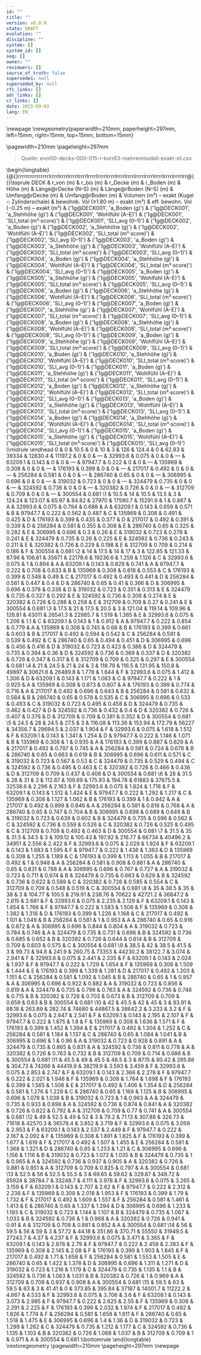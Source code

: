 ```yaml
---
id: ""
title: ""
version: v0.0.0
state: DRAFT
evolution: ""
discipline: ""
system: []
system_id: []
seq: []
owner: ""
reviewers: []
source_of_truth: false
supersedes: null
superseded_by: null
rfc_links: []
adr_links: []
cr_links: []
date: 2025-09-03
lang: EN
---
```


\newpage
\newgeometry{paperwidth=210mm, paperheight=297mm, left=15mm, right=15mm, top=15mm, bottom=15mm}


\pagewidth=210mm
\pageheight=297mm
> Quelle: evol00-decks-000-015-r-korr63-roehrenmodell-exakt-sli.csv

\begin{longtable}{@{}rrrrrrrrrrrrrrrlrrrrlrrrrlrrrrlrrrrlrrrrlrrrrlrrrrlrrrrlrrrrlrrrrlrrrrlrrrrlrrrrlrrrrlrr@{}}\toprule DECK & r\_von (m) & r\_bis (m) & r\_Decke (m) & r\_Boden (m) & Höhe (m) & Länge@rDecke (N–S) (m) & Länge@rBoden (N–S) (m) & Umfang@rDecke (m) & Umfang@rBoden (m) & Volumen (m³) – exakt (Kugel ∩ Zylinderschale) & bewohnb. Vol (≥1.80 m) – exakt (m³) & eff. bewohn. Vol (−0.25 m) – exakt (m³) & ('1g@DECK001', 'a\_Boden (g)') & ('1g@DECK001', 'a\_Stehhöhe (g)') & ('1g@DECK001', 'Wohlfühl (A–E)') & ('1g@DECK001', 'SLI\_total (m³·score)') & ('1g@DECK001', 'SLI\_avg (0–1)') & ('1g@DECK002', 'a\_Boden (g)') & ('1g@DECK002', 'a\_Stehhöhe (g)') & ('1g@DECK002', 'Wohlfühl (A–E)') & ('1g@DECK002', 'SLI\_total (m³·score)') & ('1g@DECK002', 'SLI\_avg (0–1)') & ('1g@DECK003', 'a\_Boden (g)') & ('1g@DECK003', 'a\_Stehhöhe (g)') & ('1g@DECK003', 'Wohlfühl (A–E)') & ('1g@DECK003', 'SLI\_total (m³·score)') & ('1g@DECK003', 'SLI\_avg (0–1)') & ('1g@DECK004', 'a\_Boden (g)') & ('1g@DECK004', 'a\_Stehhöhe (g)') & ('1g@DECK004', 'Wohlfühl (A–E)') & ('1g@DECK004', 'SLI\_total (m³·score)') & ('1g@DECK004', 'SLI\_avg (0–1)') & ('1g@DECK005', 'a\_Boden (g)') & ('1g@DECK005', 'a\_Stehhöhe (g)') & ('1g@DECK005', 'Wohlfühl (A–E)') & ('1g@DECK005', 'SLI\_total (m³·score)') & ('1g@DECK005', 'SLI\_avg (0–1)') & ('1g@DECK006', 'a\_Boden (g)') & ('1g@DECK006', 'a\_Stehhöhe (g)') & ('1g@DECK006', 'Wohlfühl (A–E)') & ('1g@DECK006', 'SLI\_total (m³·score)') & ('1g@DECK006', 'SLI\_avg (0–1)') & ('1g@DECK007', 'a\_Boden (g)') & ('1g@DECK007', 'a\_Stehhöhe (g)') & ('1g@DECK007', 'Wohlfühl (A–E)') & ('1g@DECK007', 'SLI\_total (m³·score)') & ('1g@DECK007', 'SLI\_avg (0–1)') & ('1g@DECK008', 'a\_Boden (g)') & ('1g@DECK008', 'a\_Stehhöhe (g)') & ('1g@DECK008', 'Wohlfühl (A–E)') & ('1g@DECK008', 'SLI\_total (m³·score)') & ('1g@DECK008', 'SLI\_avg (0–1)') & ('1g@DECK009', 'a\_Boden (g)') & ('1g@DECK009', 'a\_Stehhöhe (g)') & ('1g@DECK009', 'Wohlfühl (A–E)') & ('1g@DECK009', 'SLI\_total (m³·score)') & ('1g@DECK009', 'SLI\_avg (0–1)') & ('1g@DECK010', 'a\_Boden (g)') & ('1g@DECK010', 'a\_Stehhöhe (g)') & ('1g@DECK010', 'Wohlfühl (A–E)') & ('1g@DECK010', 'SLI\_total (m³·score)') & ('1g@DECK010', 'SLI\_avg (0–1)') & ('1g@DECK011', 'a\_Boden (g)') & ('1g@DECK011', 'a\_Stehhöhe (g)') & ('1g@DECK011', 'Wohlfühl (A–E)') & ('1g@DECK011', 'SLI\_total (m³·score)') & ('1g@DECK011', 'SLI\_avg (0–1)') & ('1g@DECK012', 'a\_Boden (g)') & ('1g@DECK012', 'a\_Stehhöhe (g)') & ('1g@DECK012', 'Wohlfühl (A–E)') & ('1g@DECK012', 'SLI\_total (m³·score)') & ('1g@DECK012', 'SLI\_avg (0–1)') & ('1g@DECK013', 'a\_Boden (g)') & ('1g@DECK013', 'a\_Stehhöhe (g)') & ('1g@DECK013', 'Wohlfühl (A–E)') & ('1g@DECK013', 'SLI\_total (m³·score)') & ('1g@DECK013', 'SLI\_avg (0–1)') & ('1g@DECK014', 'a\_Boden (g)') & ('1g@DECK014', 'a\_Stehhöhe (g)') & ('1g@DECK014', 'Wohlfühl (A–E)') & ('1g@DECK014', 'SLI\_total (m³·score)') & ('1g@DECK014', 'SLI\_avg (0–1)') & ('1g@DECK015', 'a\_Boden (g)') & ('1g@DECK015', 'a\_Stehhöhe (g)') & ('1g@DECK015', 'Wohlfühl (A–E)') & ('1g@DECK015', 'SLI\_total (m³·score)') & ('1g@DECK015', 'SLI\_avg (0–1)') \\\midrule \endhead 0 & 0 & 10.5 & 0 & 10 & 3 & 126 & 124.4 & 0 & 62.83 & 39334 & 12830.4 & 11197.2 & 0 & 0 & — & 32993.6 & 0.075 & 0 & 0 & — & 63209.1 & 0.143 & 0 & 0 & — & 97947.7 & 0.222 & 0 & 0 & — & 135969 & 0.308 & 0 & 0 & — & 176193 & 0.399 & 0 & 0 & — & 217017 & 0.492 & 0 & 0 & — & 256284 & 0.581 & 0 & 0 & — & 286740 & 0.65 & 0 & 0 & — & 306995 & 0.696 & 0 & 0 & — & 319032 & 0.723 & 0 & 0 & — & 324479 & 0.735 & 0 & 0 & — & 324592 & 0.736 & 0 & 0 & — & 320382 & 0.726 & 0 & 0 & — & 312709 & 0.709 & 0 & 0 & — & 300554 & 0.681 \\1 & 10.5 & 14 & 10.5 & 13.5 & 3 & 124.24 & 123.07 & 65.97 & 84.82 & 27970 & 17590.7 & 15291.9 & 1 & 0.867 & A & 32993.6 & 0.075 & 0.794 & 0.688 & A & 63209.1 & 0.143 & 0.659 & 0.571 & B & 97947.7 & 0.222 & 0.562 & 0.487 & C & 135969 & 0.308 & 0.491 & 0.425 & D & 176193 & 0.399 & 0.435 & 0.377 & D & 217017 & 0.492 & 0.391 & 0.339 & D & 256284 & 0.581 & 0.355 & 0.308 & E & 286740 & 0.65 & 0.325 & 0.282 & E & 306995 & 0.696 & 0.3 & 0.26 & E & 319032 & 0.723 & 0.278 & 0.241 & E & 324479 & 0.735 & 0.26 & 0.225 & E & 324592 & 0.736 & 0.243 & 0.211 & E & 320382 & 0.726 & 0.229 & 0.198 & E & 312709 & 0.709 & 0.214 & 0.186 & F & 300554 & 0.681 \\2 & 14 & 17.5 & 14 & 17 & 3 & 122.85 & 121.33 & 87.96 & 106.81 & 35671 & 22178.6 & 19236.6 & 1.259 & 1.126 & C & 32993.6 & 0.075 & 1 & 0.894 & A & 63209.1 & 0.143 & 0.829 & 0.741 & A & 97947.7 & 0.222 & 0.708 & 0.633 & B & 135969 & 0.308 & 0.618 & 0.553 & C & 176193 & 0.399 & 0.548 & 0.49 & C & 217017 & 0.492 & 0.493 & 0.441 & D & 256284 & 0.581 & 0.447 & 0.4 & D & 286740 & 0.65 & 0.41 & 0.366 & D & 306995 & 0.696 & 0.378 & 0.338 & D & 319032 & 0.723 & 0.351 & 0.313 & E & 324479 & 0.735 & 0.327 & 0.292 & E & 324592 & 0.736 & 0.306 & 0.274 & E & 320382 & 0.726 & 0.288 & 0.258 & E & 312709 & 0.709 & 0.27 & 0.241 & E & 300554 & 0.681 \\3 & 17.5 & 21 & 17.5 & 20.5 & 3 & 121.04 & 119.14 & 109.96 & 128.81 & 43011 & 26541.3 & 22985.7 & 1.519 & 1.385 & E & 32993.6 & 0.075 & 1.206 & 1.1 & C & 63209.1 & 0.143 & 1 & 0.912 & A & 97947.7 & 0.222 & 0.854 & 0.779 & A & 135969 & 0.308 & 0.745 & 0.68 & B & 176193 & 0.399 & 0.661 & 0.603 & B & 217017 & 0.492 & 0.594 & 0.542 & C & 256284 & 0.581 & 0.539 & 0.492 & C & 286740 & 0.65 & 0.494 & 0.451 & D & 306995 & 0.696 & 0.456 & 0.416 & D & 319032 & 0.723 & 0.423 & 0.386 & D & 324479 & 0.735 & 0.394 & 0.36 & D & 324592 & 0.736 & 0.369 & 0.337 & D & 320382 & 0.726 & 0.347 & 0.317 & E & 312709 & 0.709 & 0.325 & 0.297 & E & 300554 & 0.681 \\4 & 21 & 24.5 & 21 & 24 & 3 & 118.79 & 116.5 & 131.95 & 150.8 & 49897 & 30621.6 & 26489.8 & 1.778 & 1.644 & F & 32993.6 & 0.075 & 1.412 & 1.306 & D & 63209.1 & 0.143 & 1.171 & 1.083 & C & 97947.7 & 0.222 & 1 & 0.925 & A & 135969 & 0.308 & 0.873 & 0.807 & A & 176193 & 0.399 & 0.774 & 0.716 & A & 217017 & 0.492 & 0.696 & 0.643 & B & 256284 & 0.581 & 0.632 & 0.584 & B & 286740 & 0.65 & 0.578 & 0.535 & C & 306995 & 0.696 & 0.533 & 0.493 & C & 319032 & 0.723 & 0.495 & 0.458 & D & 324479 & 0.735 & 0.462 & 0.427 & D & 324592 & 0.736 & 0.432 & 0.4 & D & 320382 & 0.726 & 0.407 & 0.376 & D & 312709 & 0.709 & 0.381 & 0.352 & D & 300554 & 0.681 \\5 & 24.5 & 28 & 24.5 & 27.5 & 3 & 116.08 & 113.36 & 153.94 & 172.79 & 56227 & 34356.7 & 29694.5 & 2.037 & 1.904 & F & 32993.6 & 0.075 & 1.618 & 1.512 & F & 63209.1 & 0.143 & 1.341 & 1.254 & D & 97947.7 & 0.222 & 1.146 & 1.071 & B & 135969 & 0.308 & 1 & 0.935 & A & 176193 & 0.399 & 0.887 & 0.829 & A & 217017 & 0.492 & 0.797 & 0.745 & A & 256284 & 0.581 & 0.724 & 0.676 & B & 286740 & 0.65 & 0.663 & 0.619 & B & 306995 & 0.696 & 0.611 & 0.571 & C & 319032 & 0.723 & 0.567 & 0.53 & C & 324479 & 0.735 & 0.529 & 0.494 & C & 324592 & 0.736 & 0.495 & 0.463 & C & 320382 & 0.726 & 0.466 & 0.436 & D & 312709 & 0.709 & 0.437 & 0.408 & D & 300554 & 0.681 \\6 & 28 & 31.5 & 28 & 31 & 3 & 112.87 & 109.69 & 175.93 & 194.78 & 61883 & 37675.5 & 32538.6 & 2.296 & 2.163 & F & 32993.6 & 0.075 & 1.824 & 1.718 & F & 63209.1 & 0.143 & 1.512 & 1.424 & E & 97947.7 & 0.222 & 1.292 & 1.217 & C & 135969 & 0.308 & 1.127 & 1.062 & B & 176193 & 0.399 & 1 & 0.942 & A & 217017 & 0.492 & 0.899 & 0.846 & A & 256284 & 0.581 & 0.816 & 0.768 & A & 286740 & 0.65 & 0.747 & 0.704 & B & 306995 & 0.696 & 0.689 & 0.649 & B & 319032 & 0.723 & 0.639 & 0.602 & B & 324479 & 0.735 & 0.596 & 0.562 & C & 324592 & 0.736 & 0.559 & 0.526 & C & 320382 & 0.726 & 0.525 & 0.495 & C & 312709 & 0.709 & 0.492 & 0.463 & D & 300554 & 0.681 \\7 & 31.5 & 35 & 31.5 & 34.5 & 3 & 109.12 & 105.43 & 197.92 & 216.77 & 66734 & 40496.2 & 34951 & 2.556 & 2.422 & F & 32993.6 & 0.075 & 2.029 & 1.924 & F & 63209.1 & 0.143 & 1.683 & 1.595 & F & 97947.7 & 0.222 & 1.438 & 1.363 & D & 135969 & 0.308 & 1.255 & 1.189 & C & 176193 & 0.399 & 1.113 & 1.055 & B & 217017 & 0.492 & 1 & 0.948 & A & 256284 & 0.581 & 0.908 & 0.861 & A & 286740 & 0.65 & 0.831 & 0.788 & A & 306995 & 0.696 & 0.767 & 0.727 & A & 319032 & 0.723 & 0.711 & 0.674 & B & 324479 & 0.735 & 0.663 & 0.629 & B & 324592 & 0.736 & 0.622 & 0.589 & C & 320382 & 0.726 & 0.585 & 0.554 & C & 312709 & 0.709 & 0.548 & 0.519 & C & 300554 & 0.681 \\8 & 35 & 38.5 & 35 & 38 & 3 & 104.77 & 100.5 & 219.91 & 238.76 & 70622 & 42721.2 & 36847.2 & 2.815 & 2.681 & F & 32993.6 & 0.075 & 2.235 & 2.129 & F & 63209.1 & 0.143 & 1.854 & 1.766 & F & 97947.7 & 0.222 & 1.583 & 1.508 & F & 135969 & 0.308 & 1.382 & 1.316 & D & 176193 & 0.399 & 1.226 & 1.168 & C & 217017 & 0.492 & 1.101 & 1.049 & B & 256284 & 0.581 & 1 & 0.953 & A & 286740 & 0.65 & 0.916 & 0.872 & A & 306995 & 0.696 & 0.844 & 0.804 & A & 319032 & 0.723 & 0.784 & 0.746 & A & 324479 & 0.735 & 0.731 & 0.696 & B & 324592 & 0.736 & 0.685 & 0.652 & B & 320382 & 0.726 & 0.644 & 0.614 & B & 312709 & 0.709 & 0.603 & 0.575 & C & 300554 & 0.681 \\9 & 38.5 & 42 & 38.5 & 41.5 & 3 & 99.73 & 94.8 & 241.9 & 260.75 & 73353 & 44230.2 & 38122.7 & 3.074 & 2.941 & F & 32993.6 & 0.075 & 2.441 & 2.335 & F & 63209.1 & 0.143 & 2.024 & 1.937 & F & 97947.7 & 0.222 & 1.729 & 1.654 & F & 135969 & 0.308 & 1.509 & 1.444 & E & 176193 & 0.399 & 1.339 & 1.281 & D & 217017 & 0.492 & 1.203 & 1.151 & C & 256284 & 0.581 & 1.092 & 1.045 & B & 286740 & 0.65 & 1 & 0.957 & A & 306995 & 0.696 & 0.922 & 0.882 & A & 319032 & 0.723 & 0.856 & 0.819 & A & 324479 & 0.735 & 0.798 & 0.763 & A & 324592 & 0.736 & 0.748 & 0.715 & B & 320382 & 0.726 & 0.703 & 0.673 & B & 312709 & 0.709 & 0.659 & 0.63 & B & 300554 & 0.681 \\10 & 42 & 45.5 & 42 & 45 & 3 & 93.91 & 88.18 & 263.89 & 282.74 & 74680 & 44867.5 & 38642.2 & 3.333 & 3.2 & F & 32993.6 & 0.075 & 2.647 & 2.541 & F & 63209.1 & 0.143 & 2.195 & 2.107 & F & 97947.7 & 0.222 & 1.875 & 1.8 & F & 135969 & 0.308 & 1.636 & 1.571 & F & 176193 & 0.399 & 1.452 & 1.394 & E & 217017 & 0.492 & 1.304 & 1.252 & C & 256284 & 0.581 & 1.184 & 1.137 & C & 286740 & 0.65 & 1.084 & 1.041 & B & 306995 & 0.696 & 1 & 0.96 & A & 319032 & 0.723 & 0.928 & 0.891 & A & 324479 & 0.735 & 0.865 & 0.831 & A & 324592 & 0.736 & 0.811 & 0.778 & A & 320382 & 0.726 & 0.763 & 0.732 & B & 312709 & 0.709 & 0.714 & 0.686 & B & 300554 & 0.681 \\11 & 45.5 & 49 & 45.5 & 48.5 & 3 & 87.15 & 80.42 & 285.88 & 304.73 & 74266 & 44419.9 & 38219.9 & 3.593 & 3.459 & F & 32993.6 & 0.075 & 2.853 & 2.747 & F & 63209.1 & 0.143 & 2.366 & 2.278 & F & 97947.7 & 0.222 & 2.021 & 1.946 & F & 135969 & 0.308 & 1.764 & 1.698 & F & 176193 & 0.399 & 1.565 & 1.506 & E & 217017 & 0.492 & 1.406 & 1.354 & D & 256284 & 0.581 & 1.276 & 1.229 & C & 286740 & 0.65 & 1.169 & 1.125 & B & 306995 & 0.696 & 1.078 & 1.038 & B & 319032 & 0.723 & 1 & 0.963 & A & 324479 & 0.735 & 0.933 & 0.898 & A & 324592 & 0.736 & 0.874 & 0.841 & A & 320382 & 0.726 & 0.822 & 0.792 & A & 312709 & 0.709 & 0.77 & 0.741 & A & 300554 & 0.681 \\12 & 49 & 52.5 & 49 & 52 & 3 & 79.2 & 71.13 & 307.88 & 326.73 & 71618 & 42570.3 & 36578.4 & 3.852 & 3.719 & F & 32993.6 & 0.075 & 3.059 & 2.953 & F & 63209.1 & 0.143 & 2.537 & 2.449 & F & 97947.7 & 0.222 & 2.167 & 2.092 & F & 135969 & 0.308 & 1.891 & 1.825 & F & 176193 & 0.399 & 1.677 & 1.619 & F & 217017 & 0.492 & 1.507 & 1.455 & E & 256284 & 0.581 & 1.368 & 1.321 & D & 286740 & 0.65 & 1.253 & 1.21 & C & 306995 & 0.696 & 1.156 & 1.116 & B & 319032 & 0.723 & 1.072 & 1.035 & B & 324479 & 0.735 & 1 & 0.965 & A & 324592 & 0.736 & 0.937 & 0.905 & A & 320382 & 0.726 & 0.881 & 0.851 & A & 312709 & 0.709 & 0.825 & 0.797 & A & 300554 & 0.681 \\13 & 52.5 & 56 & 52.5 & 55.5 & 3 & 69.65 & 59.62 & 329.87 & 348.72 & 65924 & 38784.7 & 33248.7 & 4.111 & 3.978 & F & 32993.6 & 0.075 & 3.265 & 3.159 & F & 63209.1 & 0.143 & 2.707 & 2.62 & F & 97947.7 & 0.222 & 2.312 & 2.238 & F & 135969 & 0.308 & 2.018 & 1.953 & F & 176193 & 0.399 & 1.79 & 1.732 & F & 217017 & 0.492 & 1.609 & 1.557 & F & 256284 & 0.581 & 1.461 & 1.413 & E & 286740 & 0.65 & 1.337 & 1.294 & D & 306995 & 0.696 & 1.233 & 1.193 & C & 319032 & 0.723 & 1.144 & 1.107 & B & 324479 & 0.735 & 1.067 & 1.033 & B & 324592 & 0.736 & 1 & 0.968 & A & 320382 & 0.726 & 0.941 & 0.91 & A & 312709 & 0.709 & 0.881 & 0.852 & A & 300554 & 0.681 \\14 & 56 & 59.5 & 56 & 59 & 3 & 57.72 & 44.18 & 351.86 & 370.71 & 55550 & 31949.5 & 27243.7 & 4.37 & 4.237 & F & 32993.6 & 0.075 & 3.471 & 3.365 & F & 63209.1 & 0.143 & 2.878 & 2.79 & F & 97947.7 & 0.222 & 2.458 & 2.383 & F & 135969 & 0.308 & 2.145 & 2.08 & F & 176193 & 0.399 & 1.903 & 1.845 & F & 217017 & 0.492 & 1.71 & 1.658 & F & 256284 & 0.581 & 1.553 & 1.505 & E & 286740 & 0.65 & 1.422 & 1.378 & D & 306995 & 0.696 & 1.311 & 1.271 & D & 319032 & 0.723 & 1.216 & 1.179 & C & 324479 & 0.735 & 1.135 & 1.1 & B & 324592 & 0.736 & 1.063 & 1.031 & B & 320382 & 0.726 & 1 & 0.969 & A & 312709 & 0.709 & 0.937 & 0.908 & A & 300554 & 0.681 \\15 & 59.5 & 63 & 59.5 & 63 & 3 & 41.41 & 0 & 373.85 & 395.84 & 37187 & 14001.7 & 11222.2 & 4.667 & 4.533 & F & 32993.6 & 0.075 & 3.706 & 3.6 & F & 63209.1 & 0.143 & 3.073 & 2.985 & F & 97947.7 & 0.222 & 2.625 & 2.55 & F & 135969 & 0.308 & 2.291 & 2.225 & F & 176193 & 0.399 & 2.032 & 1.974 & F & 217017 & 0.492 & 1.826 & 1.774 & F & 256284 & 0.581 & 1.658 & 1.611 & F & 286740 & 0.65 & 1.518 & 1.475 & E & 306995 & 0.696 & 1.4 & 1.36 & D & 319032 & 0.723 & 1.299 & 1.262 & C & 324479 & 0.735 & 1.212 & 1.177 & C & 324592 & 0.736 & 1.135 & 1.103 & B & 320382 & 0.726 & 1.068 & 1.037 & B & 312709 & 0.709 & 1 & 0.971 & A & 300554 & 0.681 \\\bottomrule \end{longtable}
\restoregeometry
\pagewidth=210mm
\pageheight=297mm
\newpage

